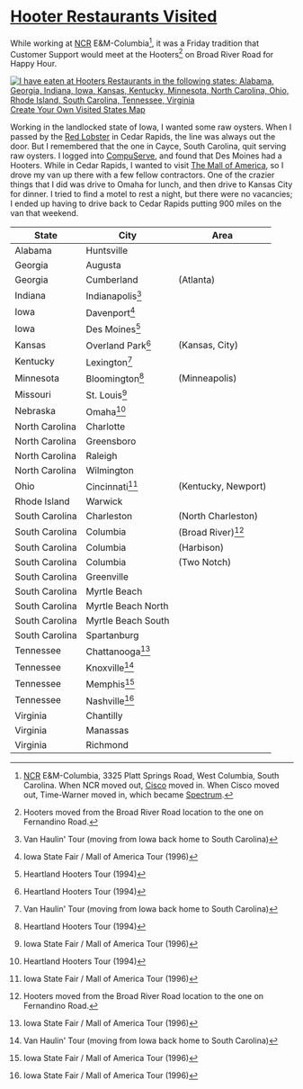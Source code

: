 # [Hooter Restaurants Visited](https://www.hooters.com)

While working at [NCR](https://www.ncr.com) E&M-Columbia[^11], it was a Friday tradition that Customer Support would 
meet at the Hooters[^12] on Broad River Road for Happy Hour.

<a href="https://m.maploco.com/visited-states/mine.php?states=AL-GA-IA-IN-KS-KY-MN-MO-NC-NE-OH-RI-SC-TN-VA&w=ml"><img src="https://map1.maploco.com/visited-states/ml/AL-GA-IA-IN-KS-KY-MN-MO-NC-NE-OH-RI-SC-TN-VA.png" border=0 alt="I have eaten at Hooters Restaurants in the following states: Alabama, Georgia, Indiana, Iowa, Kansas, Kentucky, Minnesota, North Carolina, Ohio, Rhode Island, South Carolina, Tennessee, Virginia"><br />Create Your Own Visited States Map</a>

Working in the landlocked state of Iowa, I wanted some raw oysters. When I passed by the [Red Lobster](https://www.redlobster.com/) in Cedar Rapids, the line was always out the door. But I remembered that the one in Cayce, South Carolina, quit serving raw oysters. I logged into [CompuServe](https://www.compuserve.com/), and found that Des Moines had a Hooters. While in Cedar Rapids, I wanted to visit [The Mall of America](https://www.mallofamerica.com/), so I drove my van up there with a few fellow contractors. One of the crazier things that I did was drive to Omaha for lunch, and then drive to Kansas City for dinner. I tried to find a motel to rest a night, but there were no vacancies; I ended up having to drive back to Cedar Rapids putting 900 miles on the van that weekend.

| State | City | Area |
|-------|------|------|
| Alabama | Huntsville ||
| Georgia | Augusta ||
| Georgia | Cumberland | (Atlanta) |
| Indiana | Indianapolis[^13] ||
| Iowa | Davenport[^14] ||
| Iowa | Des Moines[^15] ||
| Kansas | Overland Park[^15] | (Kansas, City) |
| Kentucky | Lexington[^13] ||
| Minnesota | Bloomington[^15] | (Minneapolis) |
| Missouri | St. Louis[^14] ||
| Nebraska | Omaha[^15] ||
| North Carolina | Charlotte ||
| North Carolina | Greensboro ||
| North Carolina | Raleigh ||
| North Carolina | Wilmington ||
| Ohio | Cincinnati[^14] | (Kentucky, Newport) |
| Rhode Island | Warwick ||
| South Carolina | Charleston | (North Charleston) |
| South Carolina | Columbia | (Broad River)[^12] |
| South Carolina | Columbia | (Harbison) |
| South Carolina | Columbia | (Two Notch) |
| South Carolina | Greenville ||
| South Carolina | Myrtle Beach |   |
| South Carolina | Myrtle Beach North |   |
| South Carolina | Myrtle Beach South |   |
| South Carolina | Spartanburg ||
| Tennessee | Chattanooga[^14] ||
| Tennessee | Knoxville[^13] ||
| Tennessee | Memphis[^14] ||
| Tennessee | Nashville[^14] ||
| Virginia | Chantilly ||
| Virginia | Manassas ||
| Virginia | Richmond ||

[^11]: [NCR](https://www.ncr.com/) E&M-Columbia, 3325 Platt Springs Road, West Columbia, South Carolina. When NCR moved out, [Cisco](https://www.cisco.com/) moved in. When Cisco moved out, Time-Warner moved in, which became [Spectrum](https:://www.spectrum.com/).
[^12]: Hooters moved from the Broad River Road location to the one on Fernandino Road.
[^13]: Van Haulin' Tour (moving from Iowa back home to South Carolina) 
[^14]: Iowa State Fair / Mall of America Tour (1996)
[^15]: Heartland Hooters Tour (1994)
